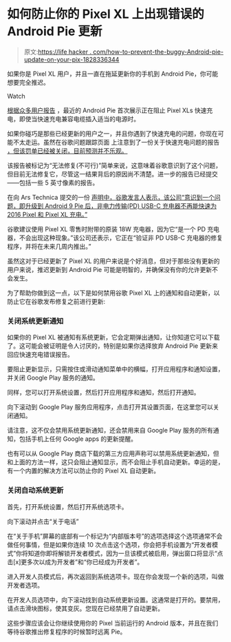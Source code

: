 # 如何防止你的 Pixel XL 上出现错误的 Android Pie 更新

> 原文:[https://life hacker . com/how-to-prevent-the-buggy-Android-pie-update-on-your-pix-1828336344](https://lifehacker.com/how-to-prevent-the-buggy-android-pie-update-on-your-pix-1828336344)

如果你是 Pixel XL 用户，并且一直在拖延更新你的手机到 Android Pie，你可能想要完全推迟。

Watch

[根据众多用户报告](https://forum.xda-developers.com/pixel-xl/help/fast-charging-stop-android-p-update-t3807201) ，最近的 Android Pie 首次展示正在阻止 Pixel XLs 快速充电，即使当快速充电兼容电缆插入适当的电源时。

如果你碰巧是那些已经更新的用户之一，并且你遇到了快速充电的问题，你现在可能不太走运。虽然在谷歌问题跟踪页面 上注意到了一份关于快速充电问题的报告 [，但该罚单已经被关闭，目前预测并不乐观。](https://issuetracker.google.com/issues/111907705)

该报告被标记为“无法修复(不可行)”简单来说，这意味着谷歌意识到了这个问题，但目前无法修复它，尽管这一结果背后的原因尚不清楚。进一步的报告已经提交——包括一些 5 英寸像素的报告。

在向 Ars Technica 提交的一份 [声明中，谷歌发言人表示，该公司“意识到一个问题，即升级到 Android 9 Pie 后，非电力传输(PD) USB-C 充电器不再能快速为 2016 Pixel 和 Pixel XL 充电。”](https://arstechnica.com/gadgets/2018/08/google-pixel-xl-users-say-android-9-pie-causes-quick-charging-problems/)

谷歌建议使用 Pixel XL 零售时附带的原装 18W 充电器，因为它“是一个 PD 充电器，不会出现这种现象。”该公司还表示，它正在“验证非 PD USB-C 充电器的修复程序，并将在未来几周内推出。”

虽然这对于已经更新了 Pixel XL 的用户来说是个好消息，但对于那些没有更新的用户来说，推迟更新到 Android Pie 可能是明智的，并确保没有你的允许更新不会发生。

为了帮助你做到这一点，以下是如何禁用谷歌 Pixel XL 上的通知和自动更新，以防止它在谷歌发布修复之前进行更新:

### 关闭系统更新通知

如果你的 Pixel XL 被通知有系统更新，它会定期弹出通知，让你知道它可以下载了。这可能会被证明是令人讨厌的，特别是如果你选择放弃 Android Pie 更新来回应快速充电错误报告。

要阻止更新显示，只需按住或滑动通知菜单中的横幅，打开应用程序和通知设置，并关闭 Google Play 服务的通知。

同样，您可以打开系统设置，然后打开应用程序和通知，然后打开通知。

向下滚动到 Google Play 服务应用程序，点击打开其设置页面，在这里您可以关闭通知。

请注意，这不仅会禁用系统更新通知，还会禁用来自 Google Play 服务的所有通知，包括手机上任何 Google apps 的更新提醒。

也有可以从 Google Play 商店下载的第三方应用声称可以禁用系统更新通知，但和上面的方法一样，这只会阻止通知显示，而不会阻止手机自动更新。幸运的是，有一个内置的解决方法可以防止你的 Pixel XL 自动更新。

### 关闭自动系统更新

首先，打开系统设置，然后打开系统选项卡。

向下滚动并点击“关于电话”

在“关于手机”屏幕的底部有一个标记为“内部版本号”的选项选择这个选项通常不会做任何事情，但是如果你连续 10 次点击这个选项，你会把手机设置为“开发者模式”你将知道你即将解锁开发者模式，因为一旦该模式被启用，弹出窗口将显示“点击[x]更多次以成为开发者”和“你已经成为开发者”。

进入开发人员模式后，再次返回到系统选项卡。现在你会发现一个新的选项，叫做开发者选项。

在开发人员选项中，向下滚动找到自动系统更新设置。这通常是打开的。要禁用，请点击滑块图标，使其变灰。您现在已经禁用了自动更新。

这些步骤应该会让你继续使用你的 Pixel 当前运行的 Android 版本，并且在我们等待谷歌推出修复程序的时候暂时远离 Pie。